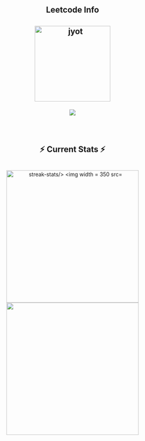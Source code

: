 
<div align="center"> 
  
<!--   <h2>🐍 Contributions 🐍</h2>
  <img alt="snake eating my contributions" src="https://raw.githubusercontent.com/salesp07/salesp07/output/github-contribution-grid-snake.svg" />
</div> -->
<h2 align="center">Leetcode Info<h2>  
<p align="center">
  <a href="https://leetcode.com/u/Tanush_12/" target="_blank"><img align="center" src="https://assets.leetcode.com/static_assets/marketing/2024-50-lg.png"alt="jyot" height="200" width="200" /></a>
<!--   <a href="https://leetcode.com/u/user0641dj/" target="_blank"><img align="center" src="https://assets.leetcode.com/static_assets/marketing/2024-200.gif" alt="jyot" height="200" width="200" /></a> -->
<!--   <a href="https://leetcode.com/u/user0641dj/" target="_blank"><img align="center" src="https://assets.leetcode.com/static_assets/marketing/2024-100.gif" alt="jyot" height="200" width="200" /></a> -->
</p>
<p align="center">
  
  <img  align=top flex-grow=1 src="https://leetcard.jacoblin.cool/Tanush_12?theme=dark&font=Nunito&ext=heatmap" />  
</p>


<br/>
  <h2 align="center">⚡ Current Stats ⚡</h2>
<br>
<div align="center">
<img width=350 src="https://github-readme-stats.vercel.app/api?username=Tanush008&theme=dark&hide_border=true&include_all_commits=false&count_private=false" alt="streak-stats/>
<img width = 350 src="https://github-readme-streak-stats.herokuapp.com?user=Tanush008&theme=dark"/> 
<img width=350 src="https://github-readme-stats.vercel.app/api/top-langs/?username=Tanush008&theme=dark&hide_border=true&include_all_commits=false&count_private=false&layout=compact"/>  
</div>

  <br/>

<br/><br/>
